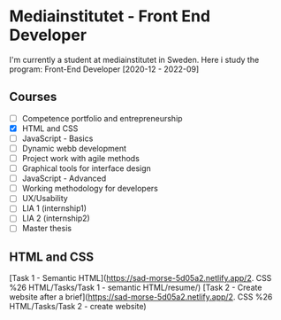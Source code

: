 # Mediainstitutet - Front End Developer

I'm currently a student at mediainstitutet in Sweden. Here i study the program: Front-End Developer [2020-12 - 2022-09]

## Courses

-   [ ] Competence portfolio and entrepreneurship
-   [x] HTML and CSS
-   [ ] JavaScript - Basics
-   [ ] Dynamic webb development
-   [ ] Project work with agile methods
-   [ ] Graphical tools for interface design
-   [ ] JavaScript - Advanced
-   [ ] Working methodology for developers
-   [ ] UX/Usability
-   [ ] LIA 1 (internship1)
-   [ ] LIA 2 (internship2)
-   [ ] Master thesis

## HTML and CSS

[Task 1 - Semantic HTML](https://sad-morse-5d05a2.netlify.app/2. CSS %26 HTML/Tasks/Task 1 - semantic HTML/resume/)
[Task 2 - Create website after a brief](https://sad-morse-5d05a2.netlify.app/2. CSS %26 HTML/Tasks/Task 2 - create website)
